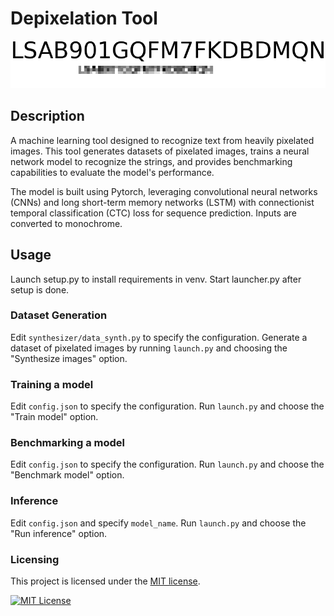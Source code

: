 # Depixelation Tool

![example](sources/example.png)

## Description
A machine learning tool designed to recognize text from heavily pixelated images. This tool generates datasets of pixelated images, trains a neural network model to recognize the strings, and provides benchmarking capabilities to evaluate the model's performance.

The model is built using Pytorch, leveraging convolutional neural networks (CNNs) and long short-term memory networks (LSTM) with connectionist temporal classification (CTC) loss for sequence prediction. Inputs are converted to monochrome.

## Usage
Launch setup.py to install requirements in venv.
Start launcher.py after setup is done.

### Dataset Generation
Edit `synthesizer/data_synth.py` to specify the configuration.
Generate a dataset of pixelated images by running `launch.py` and choosing the "Synthesize images" option.

### Training a model
Edit `config.json` to specify the configuration.
Run `launch.py` and choose the "Train model" option.

### Benchmarking a model
Edit `config.json` to specify the configuration.
Run `launch.py` and choose the "Benchmark model" option.

### Inference
Edit `config.json` and specify `model_name`.
Run `launch.py` and choose the "Run inference" option.

### Licensing

This project is licensed under the [MIT license](LICENSE).

[![MIT License](https://img.shields.io/badge/license-MIT_License-blue)](https://opensource.org/licenses/MIT)

